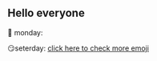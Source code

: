 ##  Hello everyone

:tada: monday:

:smirk:seterday:
[click here to check more emoji](https://www.webpagefx.com/tools/emoji-cheat-sheet/)

